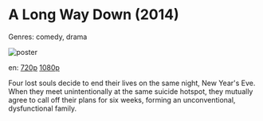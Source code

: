 # A Long Way Down (2014)

Genres: comedy, drama

![poster](http://image.tmdb.org/t/p/w500/vIa83hicQj1ZFDG2bWfZaoUoa2e.jpg)

en:
  [720p](magnet:?xt=urn:btih:07F4E6D6DA215C94CB19632A51A8FD10EC225AFC&tr=udp://glotorrents.pw:6969/announce&tr=udp://tracker.opentrackr.org:1337/announce&tr=udp://torrent.gresille.org:80/announce&tr=udp://tracker.openbittorrent.com:80&tr=udp://tracker.coppersurfer.tk:6969&tr=udp://tracker.leechers-paradise.org:6969&tr=udp://p4p.arenabg.ch:1337&tr=udp://tracker.internetwarriors.net:1337)
  [1080p](magnet:?xt=urn:btih:8EEC454659C4F55E1AA8B90C093736125395AA15&tr=udp://glotorrents.pw:6969/announce&tr=udp://tracker.opentrackr.org:1337/announce&tr=udp://torrent.gresille.org:80/announce&tr=udp://tracker.openbittorrent.com:80&tr=udp://tracker.coppersurfer.tk:6969&tr=udp://tracker.leechers-paradise.org:6969&tr=udp://p4p.arenabg.ch:1337&tr=udp://tracker.internetwarriors.net:1337)
  


Four lost souls decide to end their lives on the same night, New Year's Eve. When they meet unintentionally at the same suicide hotspot, they mutually agree to call off their plans for six weeks, forming an unconventional, dysfunctional family.